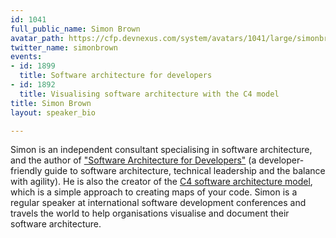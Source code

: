 ```yaml
---
id: 1041
full_public_name: Simon Brown
avatar_path: https://cfp.devnexus.com/system/avatars/1041/large/simonbrown.jpg?1510592530
twitter_name: simonbrown
events:
- id: 1899
  title: Software architecture for developers
- id: 1892
  title: Visualising software architecture with the C4 model
title: Simon Brown
layout: speaker_bio

---
```

Simon is an independent consultant specialising in software architecture, and the author of
                        <a href="https://leanpub.com/b/software-architecture">"Software Architecture for Developers"</a>
                        (a developer-friendly guide to software architecture, technical leadership and the balance with agility).
                        He is also the creator of the <a href="https://c4model.com">C4 software architecture model</a>,
                        which is a simple approach to creating maps of your code. Simon is a regular speaker at international
                        software development conferences and travels the world to help organisations visualise and document their software architecture.
